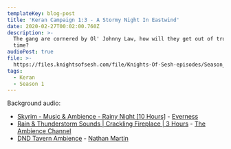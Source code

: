 ```yaml
---
templateKey: blog-post
title: 'Keran Campaign 1:3 - A Stormy Night In Eastwind'
date: 2020-02-27T00:02:00.760Z
description: >-
  The gang are cornered by Ol' Johnny Law, how will they get out of trouble this
  time?
audioPost: true
file: >-
  https://files.knightsofsesh.com/file/Knights-Of-Sesh-episodes/Season_1/Keran-3.mp3
tags:
  - Keran
  - Season 1
---
```

Background audio:

* [Skyrim - Music & Ambience - Rainy Night [10 Hours]](https://www.youtube.com/watch?v=-wPg1tNEWmo) - [Everness](https://www.youtube.com/channel/UCa3SDs8cPme7tD9S8BIVYrw)
* [Rain & Thunderstorm Sounds | Crackling Fireplace | 3 Hours](https://www.youtube.com/watch?v=3sL0omwElxw) - [The Ambience Channel](https://www.youtube.com/channel/UCvVWCrxq_aZr7fN_KpaGGTA)
* [DND Tavern Ambience](https://www.youtube.com/watch?v=wW4sBlfDvOE) - [Nathan Martin](https://www.youtube.com/channel/UC0zcNBdGSJI2ABzD0FCA4TA)
